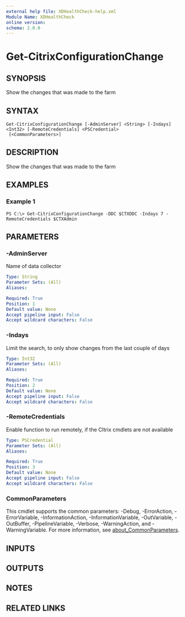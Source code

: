 ```yaml
---
external help file: XDHealthCheck-help.xml
Module Name: XDHealthCheck
online version:
schema: 2.0.0
---
```


# Get-CitrixConfigurationChange

## SYNOPSIS
Show the changes that was made to the farm

## SYNTAX

```
Get-CitrixConfigurationChange [-AdminServer] <String> [-Indays] <Int32> [-RemoteCredentials] <PSCredential>
 [<CommonParameters>]
```

## DESCRIPTION
Show the changes that was made to the farm

## EXAMPLES

### Example 1

```
PS C:\> Get-CitrixConfigurationChange -DDC $CTXDDC -Indays 7 -RemoteCredentials $CTXAdmin
```

## PARAMETERS

### -AdminServer
Name of data collector

```yaml
Type: String
Parameter Sets: (All)
Aliases:

Required: True
Position: 1
Default value: None
Accept pipeline input: False
Accept wildcard characters: False
```

### -Indays
Limit the search, to only show changes from the last couple of days

```yaml
Type: Int32
Parameter Sets: (All)
Aliases:

Required: True
Position: 2
Default value: None
Accept pipeline input: False
Accept wildcard characters: False
```

### -RemoteCredentials
Enable function to run remotely, if the CItrix cmdlets are not available

```yaml
Type: PSCredential
Parameter Sets: (All)
Aliases:

Required: True
Position: 3
Default value: None
Accept pipeline input: False
Accept wildcard characters: False
```

### CommonParameters
This cmdlet supports the common parameters: -Debug, -ErrorAction, -ErrorVariable, -InformationAction, -InformationVariable, -OutVariable, -OutBuffer, -PipelineVariable, -Verbose, -WarningAction, and -WarningVariable. For more information, see [about_CommonParameters](http://go.microsoft.com/fwlink/?LinkID=113216).

## INPUTS

## OUTPUTS

## NOTES

## RELATED LINKS
